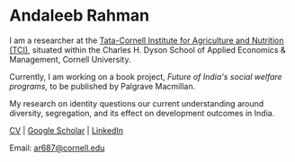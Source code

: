# Andaleeb Rahman
I am a researcher at the [Tata-Cornell Institute for Agriculture and Nutrition (TCI)](https://www.google.com/url?q=https%3A%2F%2Ftci.cornell.edu&sa=D&sntz=1&usg=AFQjCNHeuZCo33MzmeLx7jsgWyaYRXIKXA), situated within the Charles H. Dyson School of Applied Economics & Management, Cornell University. 

Currently, I am working on a book project, *Future of India's social welfare programs,* to be published by Palgrave Macmillan. 

My research on identity questions our current understanding around diversity, segregation, and its effect on development outcomes in India.

[CV](https://www.google.com/url?q=https%3A%2F%2Fwww.dropbox.com%2Fs%2F8x3exym4h6cegby%2FCV.pdf%3Fdl%3D0&sa=D&sntz=1&usg=AFQjCNHE-K2z9Cys2vFZdHUUekkmuylssg) | [Google Scholar](https://scholar.google.com/citations?user=SYamPTYAAAAJ&hl=en) | [LinkedIn](http://www.google.com/url?q=http%3A%2F%2Fwww.linkedin.com%2Fin%2Fandaleeb-rahman2312&sa=D&sntz=1&usg=AFQjCNH2O6WuvvNhHgCgkWF91-64PJN7JQ)

Email:  [ar687@cornell.edu]()

